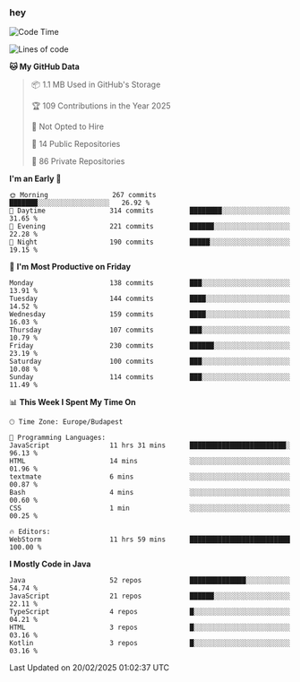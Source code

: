 ### hey

<!--START_SECTION:waka-->
![Code Time](http://img.shields.io/badge/Code%20Time-1%2C093%20hrs%209%20mins-blue)

![Lines of code](https://img.shields.io/badge/From%20Hello%20World%20I%27ve%20Written-1.8%20million%20lines%20of%20code-blue)

**🐱 My GitHub Data** 

> 📦 1.1 MB Used in GitHub's Storage 
 > 
> 🏆 109 Contributions in the Year 2025
 > 
> 🚫 Not Opted to Hire
 > 
> 📜 14 Public Repositories 
 > 
> 🔑 86 Private Repositories 
 > 
**I'm an Early 🐤** 

```text
🌞 Morning                267 commits         ███████░░░░░░░░░░░░░░░░░░   26.92 % 
🌆 Daytime                314 commits         ████████░░░░░░░░░░░░░░░░░   31.65 % 
🌃 Evening                221 commits         ██████░░░░░░░░░░░░░░░░░░░   22.28 % 
🌙 Night                  190 commits         █████░░░░░░░░░░░░░░░░░░░░   19.15 % 
```
📅 **I'm Most Productive on Friday** 

```text
Monday                   138 commits         ███░░░░░░░░░░░░░░░░░░░░░░   13.91 % 
Tuesday                  144 commits         ████░░░░░░░░░░░░░░░░░░░░░   14.52 % 
Wednesday                159 commits         ████░░░░░░░░░░░░░░░░░░░░░   16.03 % 
Thursday                 107 commits         ███░░░░░░░░░░░░░░░░░░░░░░   10.79 % 
Friday                   230 commits         ██████░░░░░░░░░░░░░░░░░░░   23.19 % 
Saturday                 100 commits         ███░░░░░░░░░░░░░░░░░░░░░░   10.08 % 
Sunday                   114 commits         ███░░░░░░░░░░░░░░░░░░░░░░   11.49 % 
```


📊 **This Week I Spent My Time On** 

```text
🕑︎ Time Zone: Europe/Budapest

💬 Programming Languages: 
JavaScript               11 hrs 31 mins      ████████████████████████░   96.13 % 
HTML                     14 mins             ░░░░░░░░░░░░░░░░░░░░░░░░░   01.96 % 
textmate                 6 mins              ░░░░░░░░░░░░░░░░░░░░░░░░░   00.87 % 
Bash                     4 mins              ░░░░░░░░░░░░░░░░░░░░░░░░░   00.60 % 
CSS                      1 min               ░░░░░░░░░░░░░░░░░░░░░░░░░   00.25 % 

🔥 Editors: 
WebStorm                 11 hrs 59 mins      █████████████████████████   100.00 % 
```

**I Mostly Code in Java** 

```text
Java                     52 repos            ██████████████░░░░░░░░░░░   54.74 % 
JavaScript               21 repos            ██████░░░░░░░░░░░░░░░░░░░   22.11 % 
TypeScript               4 repos             █░░░░░░░░░░░░░░░░░░░░░░░░   04.21 % 
HTML                     3 repos             █░░░░░░░░░░░░░░░░░░░░░░░░   03.16 % 
Kotlin                   3 repos             █░░░░░░░░░░░░░░░░░░░░░░░░   03.16 % 
```




 Last Updated on 20/02/2025 01:02:37 UTC
<!--END_SECTION:waka-->
